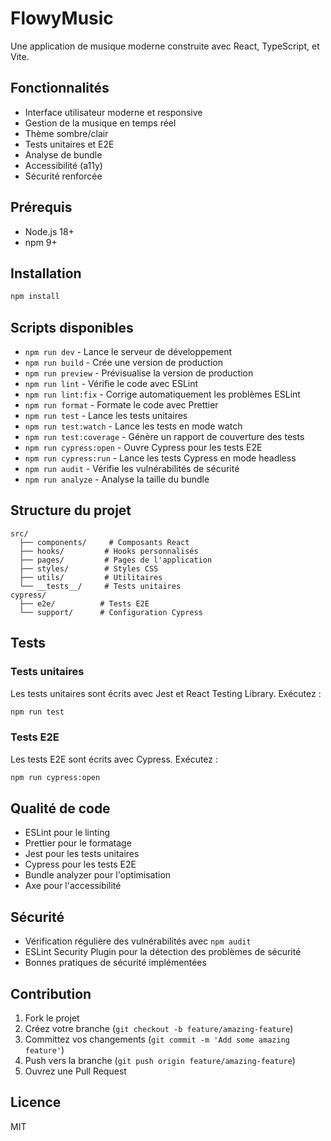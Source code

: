 # FlowyMusic

Une application de musique moderne construite avec React, TypeScript, et Vite.

## Fonctionnalités

- Interface utilisateur moderne et responsive
- Gestion de la musique en temps réel
- Thème sombre/clair
- Tests unitaires et E2E
- Analyse de bundle
- Accessibilité (a11y)
- Sécurité renforcée

## Prérequis

- Node.js 18+
- npm 9+

## Installation

```bash
npm install
```

## Scripts disponibles

- `npm run dev` - Lance le serveur de développement
- `npm run build` - Crée une version de production
- `npm run preview` - Prévisualise la version de production
- `npm run lint` - Vérifie le code avec ESLint
- `npm run lint:fix` - Corrige automatiquement les problèmes ESLint
- `npm run format` - Formate le code avec Prettier
- `npm run test` - Lance les tests unitaires
- `npm run test:watch` - Lance les tests en mode watch
- `npm run test:coverage` - Génère un rapport de couverture des tests
- `npm run cypress:open` - Ouvre Cypress pour les tests E2E
- `npm run cypress:run` - Lance les tests Cypress en mode headless
- `npm run audit` - Vérifie les vulnérabilités de sécurité
- `npm run analyze` - Analyse la taille du bundle

## Structure du projet

```
src/
  ├── components/     # Composants React
  ├── hooks/         # Hooks personnalisés
  ├── pages/         # Pages de l'application
  ├── styles/        # Styles CSS
  ├── utils/         # Utilitaires
  └── __tests__/     # Tests unitaires
cypress/
  ├── e2e/          # Tests E2E
  └── support/      # Configuration Cypress
```

## Tests

### Tests unitaires

Les tests unitaires sont écrits avec Jest et React Testing Library. Exécutez :

```bash
npm run test
```

### Tests E2E

Les tests E2E sont écrits avec Cypress. Exécutez :

```bash
npm run cypress:open
```

## Qualité de code

- ESLint pour le linting
- Prettier pour le formatage
- Jest pour les tests unitaires
- Cypress pour les tests E2E
- Bundle analyzer pour l'optimisation
- Axe pour l'accessibilité

## Sécurité

- Vérification régulière des vulnérabilités avec `npm audit`
- ESLint Security Plugin pour la détection des problèmes de sécurité
- Bonnes pratiques de sécurité implémentées

## Contribution

1. Fork le projet
2. Créez votre branche (`git checkout -b feature/amazing-feature`)
3. Committez vos changements (`git commit -m 'Add some amazing feature'`)
4. Push vers la branche (`git push origin feature/amazing-feature`)
5. Ouvrez une Pull Request

## Licence

MIT
